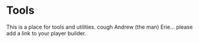 # Tools

This is a place for tools and utilities. cough Andrew \(the man\) Erie... please add a link to your player builder.

